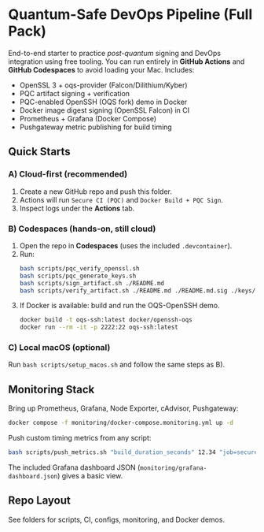 # Quantum-Safe DevOps Pipeline (Full Pack)

End-to-end starter to practice *post-quantum* signing and DevOps integration using free tooling.
You can run entirely in **GitHub Actions** and **GitHub Codespaces** to avoid loading your Mac.
Includes:
- OpenSSL 3 + oqs-provider (Falcon/Dilithium/Kyber)
- PQC artifact signing + verification
- PQC-enabled OpenSSH (OQS fork) demo in Docker
- Docker image digest signing (OpenSSL Falcon) in CI
- Prometheus + Grafana (Docker Compose)
- Pushgateway metric publishing for build timing

## Quick Starts

### A) Cloud-first (recommended)
1. Create a new GitHub repo and push this folder.
2. Actions will run `Secure CI (PQC)` and `Docker Build + PQC Sign`.
3. Inspect logs under the **Actions** tab.

### B) Codespaces (hands-on, still cloud)
1. Open the repo in **Codespaces** (uses the included `.devcontainer`).
2. Run:
   ```bash
   bash scripts/pqc_verify_openssl.sh
   bash scripts/pqc_generate_keys.sh
   bash scripts/sign_artifact.sh ./README.md
   bash scripts/verify_artifact.sh ./README.md ./README.md.sig ./keys/pqc_cert.pem
   ```
3. If Docker is available: build and run the OQS-OpenSSH demo.
   ```bash
   docker build -t oqs-ssh:latest docker/openssh-oqs
   docker run --rm -it -p 2222:22 oqs-ssh:latest
   ```

### C) Local macOS (optional)
Run `bash scripts/setup_macos.sh` and follow the same steps as B).

## Monitoring Stack
Bring up Prometheus, Grafana, Node Exporter, cAdvisor, Pushgateway:
```bash
docker compose -f monitoring/docker-compose.monitoring.yml up -d
```
Push custom timing metrics from any script:
```bash
bash scripts/push_metrics.sh "build_duration_seconds" 12.34 "job=secure_ci,stage=sign"
```
The included Grafana dashboard JSON (`monitoring/grafana-dashboard.json`) gives a basic view.

## Repo Layout
See folders for scripts, CI, configs, monitoring, and Docker demos.
